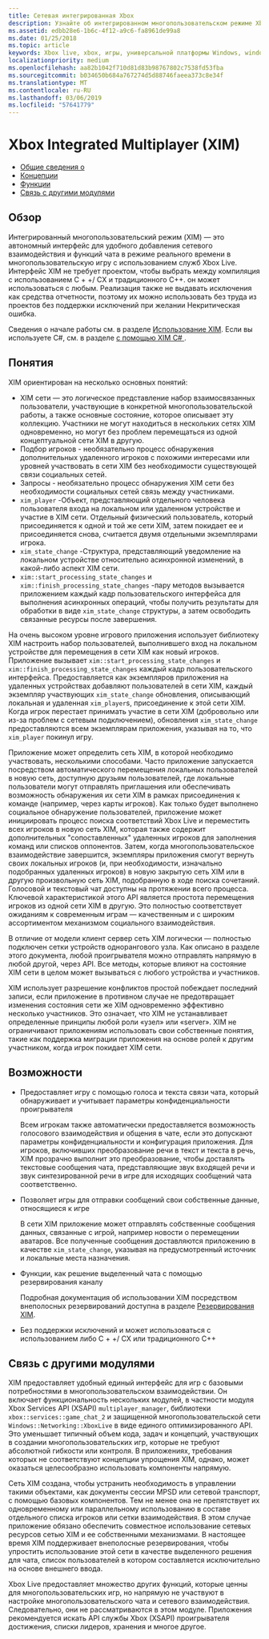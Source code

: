 ```yaml
---
title: Сетевая интегрированная Xbox
description: Узнайте об интегрированном многопользовательском режиме Xbox (XIM) — универсальном решении для многопользовательской игры, сетевого взаимодействия и чата в играх Xbox Live.
ms.assetid: edbb28e6-1b6c-4f12-a9c6-fa8961de99a8
ms.date: 01/25/2018
ms.topic: article
keywords: Xbox live, xbox, игры, универсальной платформы Windows, windows 10, xbox, один, встроенная многопользовательскую xbox
localizationpriority: medium
ms.openlocfilehash: aa82b1042f710d81d83b98767802c7538fd53fba
ms.sourcegitcommit: b034650b684a767274d5d88746faeea373c8e34f
ms.translationtype: MT
ms.contentlocale: ru-RU
ms.lasthandoff: 03/06/2019
ms.locfileid: "57641779"
---
```

# <a name="xbox-integrated-multiplayer-xim"></a>Xbox Integrated Multiplayer (XIM)

- [Общие сведения о](#overview)
- [Концепции](#concepts)
- [Функции](#features)
- [Связь с другими модулями](#relationship-to-other-modules)

## <a name="overview"></a>Обзор

Интегрированный многопользовательский режим (XIM) — это автономный интерфейс для удобного добавления сетевого взаимодействия и функций чата в режиме реального времени в многопользовательскую игру с использованием служб Xbox Live. Интерфейс XIM не требует проектом, чтобы выбрать между компиляция с использованием C + +/ CX и традиционного C++. он может использоваться с любым. Реализация также не выдавать исключения как средства отчетности, поэтому их можно использовать без труда из проектов без поддержки исключений при желании Некритическая ошибка.

Сведения о начале работы см. в разделе [Использование XIM](xbox-integrated-multiplayer/using-xim.md). Если вы используете C#, см. в разделе [с помощью XIM C# ](xbox-integrated-multiplayer/using-xim-cs.md).

## <a name="concepts"></a>Понятия

XIM ориентирован на несколько основных понятий:

- XIM сети — это логическое представление набор взаимосвязанных пользователи, участвующие в конкретной многопользовательской работы, а также основные состояние, которое описывает эту коллекцию. Участники не могут находиться в нескольких сетях XIM одновременно, но могут без проблем перемещаться из одной концептуальной сети XIM в другую.
- Подбор игроков - необязательно процесс обнаружения дополнительных удаленного игроков с похожими интересами или уровней участвовать в сети XIM без необходимости существующей связи социальных сетей.
- Запросы - необязательно процесс обнаружения XIM сети без необходимости социальных сетей связь между участниками.
- `xim_player` -Объект, представляющий отдельного человека пользователя входа на локальном или удаленном устройстве и участие в XIM сети. Отдельный физический пользователь, который присоединяется к одной и той же сети XIM, затем покидает ее и присоединяется снова, считается двумя отдельными экземплярами игрока.
- `xim_state_change` -Структура, представляющий уведомление на локальном устройстве относительно асинхронной изменений, в какой-либо аспект XIM сети.
- `xim::start_processing_state_changes` и `xim::finish_processing_state_changes` -пару методов вызывается приложением каждый кадр пользовательского интерфейса для выполнения асинхронных операций, чтобы получить результаты для обработки в виде `xim_state_change` структуры, а затем освободить связанные ресурсы после завершения.

На очень высоком уровне игрового приложения использует библиотеку XIM настроить набор пользователей, выполнившего вход на локальном устройстве для перемещения в сети XIM как новый игроков. Приложение вызывает `xim::start_processing_state_changes` и `xim::finish_processing_state_changes` каждый кадр пользовательского интерфейса. Предоставляется как экземпляров приложения на удаленных устройствах добавляют пользователей в сети XIM, каждый экземпляр участвующих `xim_state_change` обновления, описывающий локальная и удаленная `xim_player`s, присоединение к этой сети XIM. Когда игрок перестает принимать участие в сети XIM (добровольно или из-за проблем с сетевым подключением), обновления `xim_state_change` предоставляются всем экземплярам приложения, указывая на то, что `xim_player` покинул игру.

Приложение может определить сеть XIM, в которой необходимо участвовать, несколькими способами. Часто приложение запускается посредством автоматического перемещения локальных пользователей в новую сеть, доступную друзьям пользователей, где локальные пользователи могут отправлять приглашения или обеспечивать возможность обнаружения их сети XIM в рамках присоединения к команде (например, через карты игроков). Как только будет выполнено социальное обнаружение пользователей, приложение может инициировать процесс поиска соответствий Xbox Live и переместить всех игроков в новую сеть XIM, которая также содержит дополнительных "сопоставленных" удаленных игроков для заполнения команд или списков оппонентов. Затем, когда многопользовательское взаимодействие завершится, экземпляры приложения смогут вернуть своих локальных игроков (и, при необходимости, изначально подобранных удаленных игроков) в новую закрытую сеть XIM или в другую произвольную сеть XIM, подобранную в ходе поиска сочетаний. Голосовой и текстовый чат доступны на протяжении всего процесса. Ключевой характеристикой этого API является простота перемещения игроков из одной сети XIM в другую. Это полностью соответствует ожиданиям к современным играм — качественным и с широким ассортиментом механизмом социального взаимодействия.

В отличие от модели клиент сервер сеть XIM логически — полностью подключен сетки устройств однорангового узла. Как описано в разделе этого документа, любой проигрывателя можно отправлять напрямую в любой другой, через API. Все методы, которые влияют на состояние XIM сети в целом может вызываться с любого устройства и участников.

XIM использует разрешение конфликтов простой побеждает последний записи, если приложение в противном случае не предотвращает изменения состояния сети же XIM одновременно эффективно несколько участников. Это означает, что XIM не устанавливает определенные принципы любой роли «узел» или «server». XIM не ограничивают приложениям использовать свои собственные понятия, такие как поддержка миграции приложения на основе ролей к другим участником, когда игрок покидает XIM сети.

## <a name="features"></a>Возможности

- Предоставляет игру с помощью голоса и текста связи чата, который обнаруживает и учитывает параметры конфиденциальности проигрывателя

    Всем игрокам также автоматически предоставляется возможность голосового взаимодействия и общения в чате, если это допускают параметры конфиденциальности и конфигурация приложения. Для игроков, включивших преобразование речи в текст и текста в речь, XIM прозрачно выполнит это преобразование, чтобы доставлять текстовые сообщения чата, представляющие звук входящей речи и звук синтезированной речи в игре для исходящих сообщений чата соответственно.

- Позволяет игры для отправки сообщений свои собственные данные, относящиеся к игре

    В сети XIM приложение может отправлять собственные сообщения данных, связанные с игрой, например новости о перемещении аватаров. Все полученные сообщения доставляются приложению в качестве `xim_state_change`, указывая на предусмотренный источник и локальные места назначения.

- Функции, как решение выделенный чата с помощью резервирования каналу

    Подробная документация об использовании XIM посредством внеполосных резервирований доступна в разделе [Резервирования XIM](xbox-integrated-multiplayer/xim-reservations.md).

- Без поддержки исключений и может использоваться с использованием либо C + +/ CX или традиционного C++

## <a name="relationship-to-other-modules"></a>Связь с другими модулями

XIM предоставляет удобный единый интерфейс для игр с базовыми потребностями в многопользовательском взаимодействии. Он включает функциональность нескольких модулей, в частности модуля Xbox Services API (XSAPI) `multiplayer_manager`, библиотеки `xbox::services::game_chat_2` и защищенной многопользовательской сети `Windows::Networking::XboxLive` в виде единого оптимизированного API. Это уменьшает типичный объем кода, задач и концепций, участвующих в создании многопользовательских игр, которые не требуют абсолютной гибкости или контроля. В приложениях, требования которых не соответствуют концепции упрощения XIM, однако, может оказаться целесообразно использовать компоненты напрямую.

Сеть XIM создана, чтобы устранить необходимость в управлении такими объектами, как документы сессии MPSD или сетевой транспорт, с помощью базовых компонентов. Тем не менее она не препятствует их одновременному или параллельному использованию в составе отдельного списка игроков или сетки взаимодействия. В этом случае приложение обязано обеспечить совместное использование сетевых ресурсов сетью XIM и ее собственными механизмами. В настоящее время XIM поддерживает внеполосные резервирования, чтобы упростить использование этой сети в качестве выделенного решения для чата, список пользователей в котором составляется исключительно на основе внешнего ввода.

Xbox Live предоставляет множество других функций, которые ценны для многопользовательских игр, но напрямую не участвуют в настройке многопользовательского чата и сетевого взаимодействия. Следовательно, они не рассматриваются в этом модуле. Приложения рекомендуется искать API службы Xbox (XSAPI) проигрывателя достижения, списки лидеров, хранения и многое другое.
